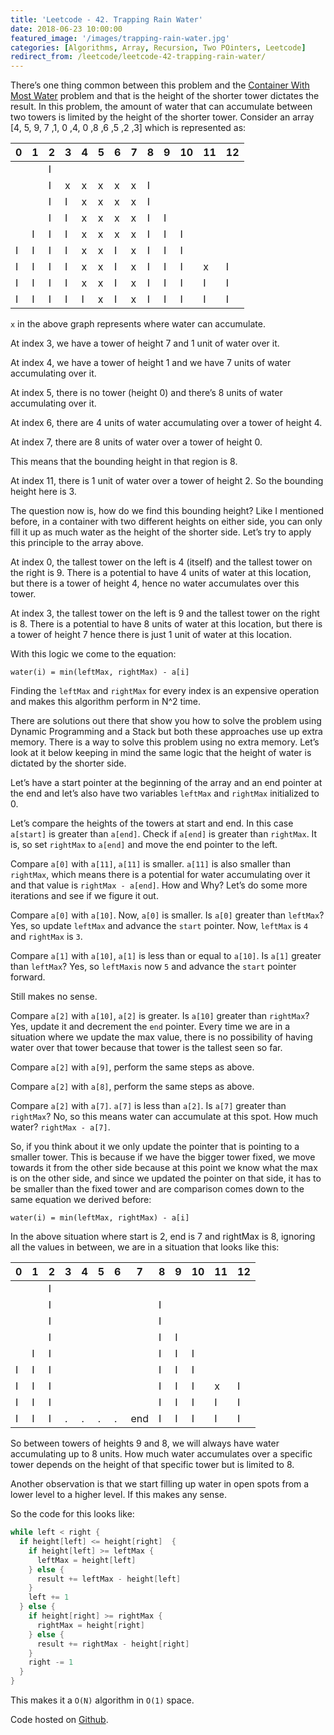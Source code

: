 ```yaml
---
title: 'Leetcode - 42. Trapping Rain Water'
date: 2018-06-23 10:00:00
featured_image: '/images/trapping-rain-water.jpg'
categories: [Algorithms, Array, Recursion, Two POinters, Leetcode]
redirect_from: /leetcode/leetcode-42-trapping-rain-water/
---
```


There’s one thing common between this problem and the [Container With Most Water](http://mohit.athwani.net/leetcode/leetcode-11-container-with-most-water/) problem and that is the height of the shorter tower dictates the result. In this problem, the amount of water that can accumulate between two towers is limited by the height of the shorter tower.  Consider an array [4, 5, 9, 7 ,1, 0 ,4, 0 ,8 ,6 ,5 ,2 ,3] which is represented as:

|0|1|2|3|4|5|6|7|8|9|10|11|12|
|--- |--- |--- |--- |--- |--- |--- |--- |--- |--- |--- |--- |--- |
|||I|||||||||||
|||I|x|x|x|x|x|I|||||
|||I|I|x|x|x|x|I|||||
|||I|I|x|x|x|x|I|I||||
||I|I|I|x|x|x|x|I|I|I|||
|I|I|I|I|x|x|I|x|I|I|I|||
|I|I|I|I|x|x|I|x|I|I|I|x|I|
|I|I|I|I|x|x|I|x|I|I|I|I|I|
|I|I|I|I|I|x|I|x|I|I|I|I|I|

`x` in the above graph represents where water can accumulate.

At index 3, we have a tower of height 7 and 1 unit of water over it.

At index 4, we have a tower of height 1 and we have 7 units of water accumulating over it.

At index 5, there is no tower (height 0) and there’s 8 units of water accumulating over it.

At index 6, there are 4 units of water accumulating over a tower of height 4.

At index 7, there are 8 units of water over a tower of height 0.

This means that the bounding height in that region is 8.

At index 11, there is 1 unit of water over a tower of height 2. So the bounding height here is 3.

The question now is, how do we find this bounding height? Like I mentioned before, in a container with two different heights on either side, you can only fill it up as much water as the height of the shorter side. Let’s try to apply this principle to the array above.

At index 0, the tallest tower on the left is 4 (itself) and the tallest tower on the right is 9. There is a potential to have 4 units of water at this location, but there is a tower of height 4, hence no water accumulates over this tower.

At index 3, the tallest tower on the left is 9 and the tallest tower on the right is 8. There is a potential to have 8 units of water at this location, but there is a tower of height 7 hence there is just 1 unit of water at this location.

With this logic we come to the equation:

`water(i) = min(leftMax, rightMax) - a[i]`

Finding the `leftMax` and `rightMax` for every index is an expensive operation and makes this algorithm perform in N^2 time.

There are solutions out there that show you how to solve the problem using Dynamic Programming and a Stack but both these approaches use up extra memory. There is a way to solve this problem using no extra memory. Let’s look at it below keeping in mind the same logic that the height of water is dictated by the shorter side.

Let’s have a start pointer at the beginning of the array and an end pointer at the end and let’s also have two variables `leftMax` and `rightMax` initialized to 0.

Let’s compare the heights of the towers at start and end. In this case `a[start]` is greater than `a[end]`. Check if `a[end]` is greater than `rightMax`. It is, so set `rightMax` to `a[end]` and move the end pointer to the left.

Compare `a[0]` with `a[11]`, `a[11]` is smaller. `a[11]` is also smaller than `rightMax`, which means there is a potential for water accumulating over it and that value is `rightMax - a[end]`. How and Why? Let’s do some more iterations and see if we figure it out.

Compare `a[0]` with `a[10]`. Now, `a[0]` is smaller. Is `a[0]` greater than `leftMax`? Yes, so update `leftMax` and advance the `start` pointer. Now, `leftMax` is `4` and `rightMax` is `3`.

Compare `a[1]` with `a[10]`, `a[1]` is less than or equal to `a[10]`. Is `a[1]` greater than `leftMax`? Yes, so `leftMaxis` now `5` and advance the `start` pointer forward.

Still makes no sense.

Compare `a[2]` with `a[10]`, `a[2]` is greater. Is `a[10]` greater than `rightMax`? Yes, update it and decrement the `end` pointer. Every time we are in a situation where we update the max value, there is no possibility of having water over that tower because that tower is the tallest seen so far.

Compare `a[2]` with `a[9]`, perform the same steps as above.

Compare `a[2]` with `a[8]`, perform the same steps as above.

Compare `a[2]` with `a[7]`. `a[7]` is less than `a[2]`. Is `a[7]` greater than `rightMax`? No, so this means water can accumulate at this spot. How much water? `rightMax - a[7]`.

So, if you think about it we only update the pointer that is pointing to a smaller tower. This is because if we have the bigger tower fixed, we move towards it from the other side because at this point we know what the max is on the other side, and since we updated the pointer on that side, it has to be smaller than the fixed tower and are comparison comes down to the same equation we derived before:

`water(i) = min(leftMax, rightMax) - a[i]`

In the above situation where start is 2, end is 7 and rightMax is 8, ignoring all the values in between, we are in a situation that looks like this:

|0|1|2|3|4|5|6|7|8|9|10|11|12|
|--- |--- |--- |--- |--- |--- |--- |--- |--- |--- |--- |--- |--- |
|||I|||||||||||
|||I||||||I|||||
|||I||||||I|||||
|||I||||||I|I||||
||I|I||||||I|I|I|||
|I|I|I||||||I|I|I|||
|I|I|I||||||I|I|I|x|I|
|I|I|I||||||I|I|I|I|I|
|I|I|I|.|.|.|.|end|I|I|I|I|I|

So between towers of heights 9 and 8, we will always have water accumulating up to 8 units. How much water accumulates over a specific tower depends on the height of that specific tower but is limited to 8.

Another observation is that we start filling up water in open spots from a lower level to a higher level. If this makes any sense.

So the code for this looks like:

```swift
while left < right {
  if height[left] <= height[right]  {
    if height[left] >= leftMax {
      leftMax = height[left]
    } else {
      result += leftMax - height[left]
    }
    left += 1
  } else {
    if height[right] >= rightMax {
      rightMax = height[right]
    } else {
      result += rightMax - height[right]
    }
    right -= 1
  }
}
```

This makes it a `O(N)` algorithm in `O(1)` space.

Code hosted on [Github](https://github.com/mohitathwani/SwiftCodingChallenges/blob/master/trappingRainWater/TrappingRainWater.playground/Contents.swift).